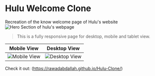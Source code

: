 # Hulu Welcome Clone

Recreation of the know welcome page of Hulu's website
![Hero Section of hulu's webpage](./Assets/images/review-one.png)
>This is a fully responsive page for desktop, mobile and tablet view.

| Mobile View | Desktop View |
|--|--|
| ![Mobile View](./Assets/images/mobile-view.png) |![Desktop View](./Assets/images/desktop-view.png)  |

Check it out: (https://rawadabdallah.github.io/Hulu-Clone/) 